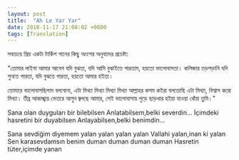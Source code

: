 ```yaml
---
layout: post
title:  "Ah Le Yar Yar"
date: 2018-11-17 21:08:02 +0600
tags: [Translation]
---
```


সবচেয়ে প্রিয় একটা টার্কিশ গানের কিছু অংশের অনুবাদের প্রচেষ্টা:

"তোমার লাইগা আমার আবেগ যদি বুঝতা, 
যদি আমি বুঝাইতে পারতাম, হয়তো ভালোবাসতা। 
কলিজার তড়পড়ানি যদি শুনতে পারতা, 
যদি বুঝতে পারতা, হয়তো আমার হইতা। 

তোমারে ভালোবাসছিলাম বলবোনা, এটা মিথ্যা মিথ্যা মিথ্যা মিথ্যা 
আল্লাহর কসম কইরা বলতোছি এটা মিথ্যা, বিশ্বাস করো মিথ্যা। 
তীব্র আকাঙ্খায় ভেতরে আগুন জ্বলছে আমার, 
সেই ভালোবাসায় পুড়ে ছাড়খার হইয়া যাওয়া ধোঁয়া তুমি।" 

Sana olan duyguları bir bilebilsen 
Anlatabilsem,belki severdin... 
İçimdeki hasretini bir duyabilsen 
Anlayabilsen,belki benimdin... 

Sana sevdiğim diyemem yalan yalan yalan yalan 
Vallahi yalan,inan ki yalan 
Sen karasevdamsın benim duman duman duman duman 
Hasretin tüter,içimde yanan 
